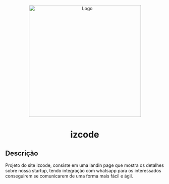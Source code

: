 <p align="center">
  <a href="https://gym-strong.vercel.app/"><img src="https://github.com/izCodeGroup/siteizcode/blob/master/public/favicon.ico" alt="Logo" height=355></a>
</p>
<h1 align="center">izcode</h1>

## Descrição

Projeto do site izcode, consiste em uma landin page que mostra os detalhes sobre nossa startup, tendo integração com whatsapp para os interessados conseguirem se comunicarem de uma forma mais fácil e ágil.
